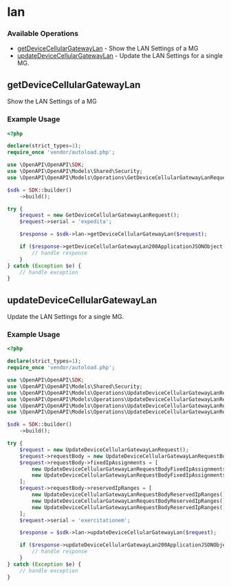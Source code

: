 # lan

### Available Operations

* [getDeviceCellularGatewayLan](#getdevicecellulargatewaylan) - Show the LAN Settings of a MG
* [updateDeviceCellularGatewayLan](#updatedevicecellulargatewaylan) - Update the LAN Settings for a single MG.

## getDeviceCellularGatewayLan

Show the LAN Settings of a MG

### Example Usage

```php
<?php

declare(strict_types=1);
require_once 'vendor/autoload.php';

use \OpenAPI\OpenAPI\SDK;
use \OpenAPI\OpenAPI\Models\Shared\Security;
use \OpenAPI\OpenAPI\Models\Operations\GetDeviceCellularGatewayLanRequest;

$sdk = SDK::builder()
    ->build();

try {
    $request = new GetDeviceCellularGatewayLanRequest();
    $request->serial = 'expedita';

    $response = $sdk->lan->getDeviceCellularGatewayLan($request);

    if ($response->getDeviceCellularGatewayLan200ApplicationJSONObject !== null) {
        // handle response
    }
} catch (Exception $e) {
    // handle exception
}
```

## updateDeviceCellularGatewayLan

Update the LAN Settings for a single MG.

### Example Usage

```php
<?php

declare(strict_types=1);
require_once 'vendor/autoload.php';

use \OpenAPI\OpenAPI\SDK;
use \OpenAPI\OpenAPI\Models\Shared\Security;
use \OpenAPI\OpenAPI\Models\Operations\UpdateDeviceCellularGatewayLanRequest;
use \OpenAPI\OpenAPI\Models\Operations\UpdateDeviceCellularGatewayLanRequestBody;
use \OpenAPI\OpenAPI\Models\Operations\UpdateDeviceCellularGatewayLanRequestBodyFixedIpAssignments;
use \OpenAPI\OpenAPI\Models\Operations\UpdateDeviceCellularGatewayLanRequestBodyReservedIpRanges;

$sdk = SDK::builder()
    ->build();

try {
    $request = new UpdateDeviceCellularGatewayLanRequest();
    $request->requestBody = new UpdateDeviceCellularGatewayLanRequestBody();
    $request->requestBody->fixedIpAssignments = [
        new UpdateDeviceCellularGatewayLanRequestBodyFixedIpAssignments(),
        new UpdateDeviceCellularGatewayLanRequestBodyFixedIpAssignments(),
    ];
    $request->requestBody->reservedIpRanges = [
        new UpdateDeviceCellularGatewayLanRequestBodyReservedIpRanges(),
        new UpdateDeviceCellularGatewayLanRequestBodyReservedIpRanges(),
        new UpdateDeviceCellularGatewayLanRequestBodyReservedIpRanges(),
    ];
    $request->serial = 'exercitationem';

    $response = $sdk->lan->updateDeviceCellularGatewayLan($request);

    if ($response->updateDeviceCellularGatewayLan200ApplicationJSONObject !== null) {
        // handle response
    }
} catch (Exception $e) {
    // handle exception
}
```
